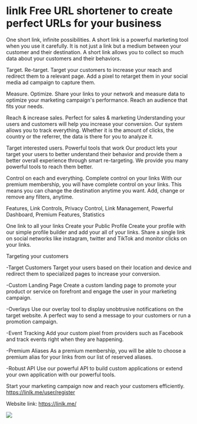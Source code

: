 # linlk Free URL shortener to create perfect URLs for your business

One short link, infinite possibilities.
A short link is a powerful marketing tool when you use it carefully. It is not just a link but a medium between your customer and their destination. A short link allows you to collect so much data about your customers and their behaviors.

Target. Re-target.
Target your customers to increase your reach and redirect them to a relevant page. Add a pixel to retarget them in your social media ad campaign to capture them.

Measure. Optimize.
Share your links to your network and measure data to optimize your marketing campaign's performance. Reach an audience that fits your needs.

Reach & increase sales.
Perfect for sales & marketing
Understanding your users and customers will help you increase your conversion. Our system allows you to track everything. Whether it is the amount of clicks, the country or the referrer, the data is there for you to analyze it.


Target interested users.
Powerful tools that work
Our product lets your target your users to better understand their behavior and provide them a better overall experience through smart re-targeting. We provide you many powerful tools to reach them better.

Control on each and everything.
Complete control on your links
With our premium membership, you will have complete control on your links. This means you can change the destination anytime you want. Add, change or remove any filters, anytime.

Features, Link Controls, Privacy Control, Link Management, Powerful Dashboard, Premium Features, Statistics

One link to all your links
Create your Public Profile
Create your profile with our simple profile builder and add your all of your links. Share a single link on social networks like instagram, twitter and TikTok and monitor clicks on your links.

Targeting your customers

-Target Customers
Target your users based on their location and device and redirect them to specialized pages to increase your conversion.

-Custom Landing Page
Create a custom landing page to promote your product or service on forefront and engage the user in your marketing campaign.

-Overlays
Use our overlay tool to display unobtrusive notifications on the target website. A perfect way to send a message to your customers or run a promotion campaign.

-Event Tracking
Add your custom pixel from providers such as Facebook and track events right when they are happening.

-Premium Aliases
As a premium membership, you will be able to choose a premium alias for your links from our list of reserved aliases.

-Robust API
Use our powerful API to build custom applications or extend your own application with our powerful tools.


Start your marketing campaign now and reach your customers efficiently. https://linlk.me/user/register

Website link: https://linlk.me/

<img src="https://cdn.discordapp.com/attachments/563319670975758366/873619408961036358/unknown.png">
